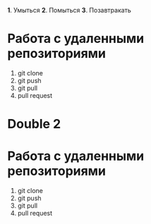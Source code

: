 **1**. Умыться
**2**. Помыться
**3**. Позавтракать

# Работа с удаленными репозиториями
1. git clone
2. git push
3. git pull
4. pull request

# Double 2
# Работа с удаленными репозиториями
1. git clone
2. git push
3. git pull
4. pull request